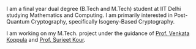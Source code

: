 I am a final year dual degree (B.Tech and M.Tech) student at IIT Delhi studying Mathematics and Computing. I am primarily interested in Post-Quantum Cryptography, specifically Isogeny-Based Cryptography. 

I am working on my M.Tech. project under the guidance of [Prof. Venkata Koppula](https://web.iitd.ac.in/~kvenkata/) and [Prof. Surjeet Kour](https://sites.google.com/view/surjeetkour).

<!-- Write your biography here. Tell the world about yourself. Link to your favorite [subreddit](http://reddit.com). You can put a picture in, too. The code is already in, just name your picture `prof_pic.jpg` and put it in the `img/` folder.

Put your address / P.O. box / other info right below your picture. You can also disable any these elements by editing `profile` property of the YAML header of your `_pages/about.md`. Edit `_bibliography/papers.bib` and Jekyll will render your [publications page](/al-folio/publications/) automatically.

Link to your social media connections, too. This theme is set up to use [Font Awesome icons](https://fontawesome.com/) and [Academicons](https://jpswalsh.github.io/academicons/), like the ones below. Add your Facebook, Twitter, LinkedIn, Google Scholar, or just disable all of them. -->
